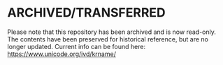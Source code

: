# ARCHIVED/TRANSFERRED

Please note that this repository has been archived and is now read-only. The contents have been preserved for historical reference, but are no longer updated. Current info can be found here: https://www.unicode.org/ivd/krname/
